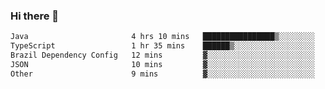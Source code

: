 ### Hi there 👋

<!--START_SECTION:waka-->

```txt
Java                       4 hrs 10 mins   ████████████████▒░░░░░░░░   65.93 %
TypeScript                 1 hr 35 mins    ██████▒░░░░░░░░░░░░░░░░░░   25.05 %
Brazil Dependency Config   12 mins         ▓░░░░░░░░░░░░░░░░░░░░░░░░   03.21 %
JSON                       10 mins         ▓░░░░░░░░░░░░░░░░░░░░░░░░   02.80 %
Other                      9 mins          ▓░░░░░░░░░░░░░░░░░░░░░░░░   02.40 %
```

<!--END_SECTION:waka-->

<!--
**jerry-shao/jerry-shao** is a ✨ _special_ ✨ repository because its `README.md` (this file) appears on your GitHub profile.

Here are some ideas to get you started:

- 🔭 I’m currently working on ...
- 🌱 I’m currently learning ...
- 👯 I’m looking to collaborate on ...
- 🤔 I’m looking for help with ...
- 💬 Ask me about ...
- 📫 How to reach me: ...
- 😄 Pronouns: ...
- ⚡ Fun fact: ...
-->
